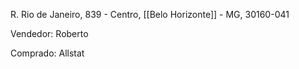 R. Rio de Janeiro, 839 - Centro, [[Belo Horizonte]] - MG, 30160-041

Vendedor: Roberto

Comprado:
Allstat